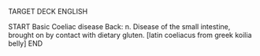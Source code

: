 TARGET DECK
ENGLISH

START
Basic
Coeliac disease
Back: n. Disease of the small intestine, brought on by contact with dietary gluten. [latin coeliacus from greek koilia belly]
END
